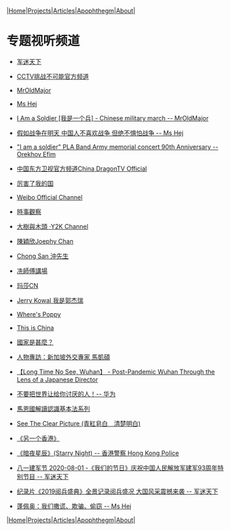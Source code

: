 |[Home](/README.md)|[Projects](/projects.md)|[Articles](/articles.md)|[Apophthegm](/apophthegm.md)|[About](/about.md)|

# 专题视听频道  

- [军迷天下](https://www.youtube.com/user/militarycntv)  

- [CCTV挑战不可能官方频道](https://www.youtube.com/channel/UC3HLhJGcc_0Vse2UncGnxcQ)  

- [MrOldMajor](https://www.youtube.com/channel/UCA3l6zrqo85jdxOlj9xVveg)  

- [Ms Hej](https://www.youtube.com/channel/UCvH_kUmAVDP3gyOcfybyqug)  

- [I Am a Soldier [我是一个兵] - Chinese military march --  MrOldMajor](https://www.youtube.com/watch?v=nZmwW3ddkAY)  

- [假如战争在明天 中国人不喜欢战争 但绝不惧怕战争 -- Ms Hej](https://www.youtube.com/watch?v=fDPKNLI6f34)  

- ["I am a soldier" PLA Band Army memorial concert 90th Anniversary --  Orekhov Efim
](https://www.youtube.com/watch?v=vRNw3PfKO_A)  

- [中国东方卫视官方频道China DragonTV Official](https://www.youtube.com/channel/UCJ06BguWKS5GJsEue7u79PQ)  

- [厉害了我的国](https://www.youtube.com/channel/UC0zGScLEqQ_ggw23iIBIZoA)  

- [Weibo Official Channel](https://www.youtube.com/channel/UCpU9eMYJE6o2CnqDmKF0g8A)  

- [時事觀察](http://www.singtao.tv/main/category/newsreport/situation/)  

- [大樹與木頭 ‧Y2K Channel](https://www.youtube.com/channel/UCFfLWSnUCblI4Lpsph7H1lA)  

- [陳穎欣Joephy Chan](https://www.youtube.com/channel/UCvlBe-TQfjLFINSSYQt9Tjg)  

- [Chong San 沖先生](https://www.youtube.com/channel/UCsGqE-IVUCwyyi_WRsvVLJg)  

- [冼師傅講場](https://www.youtube.com/channel/UCFRBCHEqZNJ2Rb1IjrCC8Zw)  

- [玛莎CN](https://www.youtube.com/channel/UCmSefgK3FoLgyIJ25kjJ83g)  

- [Jerry Kowal 我是郭杰瑞](https://www.youtube.com/channel/UCfIbForcbE83cxm8MScOTlQ)  

- [Where's Poppy](https://www.youtube.com/channel/UCAy4rN2oe57nR-NJzkm3qvw)  

- [This is China](https://samiux.blogspot.com/2016/09/video-this-is-china.html)  

- [國家是甚麼？](https://samiux.blogspot.com/2018/06/blog-post_14.html)  

- [人物專訪：新加坡外交專家 馬凱碩](https://samiux.blogspot.com/2018/08/blog-post_13.html)  

- [【Long Time No See, Wuhan】 - Post-Pandemic Wuhan Through the Lens of a Japanese Director](https://samiux.blogspot.com/2020/07/long-time-no-see-wuhan-post-pandemic.html)  

- [ 不要把世界让给你讨厌的人！-- 华为 ](https://samiux.blogspot.com/2020/07/blog-post_30.html)  

- [馬恩國解讀認識基本法系列](https://samiux.blogspot.com/2018/08/blog-post_1.html)  

- [See The Clear Picture (青紅皂白　清楚明白)](https://samiux.blogspot.com/2020/01/so-called-peaceful-demands-changed-to.html)  

- [《另一个香港》](https://samiux.blogspot.com/2020/05/blog-post_18.html)  

- [《暗夜星辰》(Starry Night) -- 香港警察 Hong Kong Police](https://samiux.blogspot.com/2020/07/starry-night-hong-kong-police.html)  

- [八一建军节 2020-08-01 -《我们的节日》庆祝中国人民解放军建军93周年特别节目 -- 军迷天下](https://samiux.blogspot.com/2020/08/2020-08-01-93.html)  

- [纪录片《2019阅兵盛典》全景记录阅兵盛况 大国风采震撼来袭 -- 军迷天下](https://www.youtube.com/watch?v=RD7ft6Ll5Dw)  

- [蓬佩奥：我们撒谎、欺骗、偷窃 --  Ms Hej](https://www.youtube.com/watch?v=DKGU6ENYFA4)  

|[Home](/README.md)|[Projects](/projects.md)|[Articles](/articles.md)|[Apophthegm](/apophthegm.md)|[About](/about.md)|
